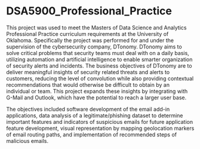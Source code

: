 # DSA5900_Professional_Practice

This project was used to meet the Masters of Data Science and Analytics
Professional Practice curriculum requirements at the University of Oklahoma. Specifically
the project was performed for and under the supervision of the cybersecurity company,
DTonomy. DTonomy aims to solve critical problems that security teams must deal with on a
daily basis, utilizing automation and artificial intelligence to enable smarter organization of
security alerts and incidents. The business objectives of DTonomy are to deliver meaningful insights of security
related threats and alerts to customers, reducing the level of convolution while also
providing contextual recommendations that would otherwise be difficult to obtain by an
individual or team. This project expands these insights by integrating with
G-Mail and Outlook, which have the potential to reach a larger
user base.

The objectives included software development of the email add-in applications, data analysis of a
legitimate/phishing dataset to determine important features and indicators of suspicious
emails for future application feature development, visual representation by mapping
geolocation markers of email routing paths, and implementation of recommended steps of
malicious emails.
